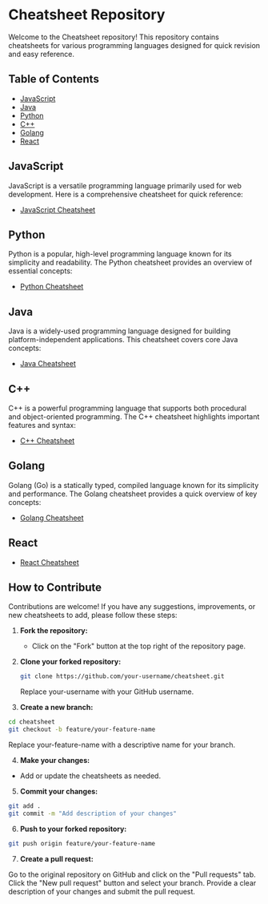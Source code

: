 # Cheatsheet Repository

Welcome to the Cheatsheet repository! This repository contains cheatsheets for various programming languages designed for quick revision and easy reference.

## Table of Contents

- [JavaScript](#javascript)
- [Java](#java)
- [Python](#python)
- [C++](#c)
- [Golang](#golang)
- [React](#React)

## JavaScript

JavaScript is a versatile programming language primarily used for web development. Here is a comprehensive cheatsheet for quick reference:

- [JavaScript Cheatsheet](./JavaScript.md)

## Python

Python is a popular, high-level programming language known for its simplicity and readability. The Python cheatsheet provides an overview of essential concepts:

- [Python Cheatsheet](./Python.md)

## Java

Java is a widely-used programming language designed for building platform-independent applications. This cheatsheet covers core Java concepts:

- [Java Cheatsheet](./Java.md)

## C++

C++ is a powerful programming language that supports both procedural and object-oriented programming. The C++ cheatsheet highlights important features and syntax:

- [C++ Cheatsheet](./CPP.md)

## Golang

Golang (Go) is a statically typed, compiled language known for its simplicity and performance. The Golang cheatsheet provides a quick overview of key concepts:

- [Golang Cheatsheet](./Golang.md)

## React

- [React Cheatsheet](./React.md)

## How to Contribute

Contributions are welcome! If you have any suggestions, improvements, or new cheatsheets to add, please follow these steps:

1. **Fork the repository:**

   - Click on the "Fork" button at the top right of the repository page.

2. **Clone your forked repository:**

   ```sh
   git clone https://github.com/your-username/cheatsheet.git
   ```

   Replace your-username with your GitHub username.

3. **Create a new branch:**

```sh
cd cheatsheet
git checkout -b feature/your-feature-name
```

Replace your-feature-name with a descriptive name for your branch.

4. **Make your changes:**

- Add or update the cheatsheets as needed.

5. **Commit your changes:**

```sh
git add .
git commit -m "Add description of your changes"
```

6. **Push to your forked repository:**

```sh
git push origin feature/your-feature-name
```

7. **Create a pull request:**

Go to the original repository on GitHub and click on the "Pull requests" tab.
Click the "New pull request" button and select your branch.
Provide a clear description of your changes and submit the pull request.

